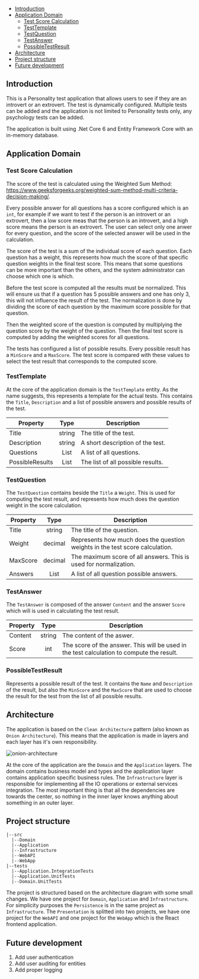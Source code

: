 - [Introduction <a name="introduction"></a>](#introduction--a-name--introduction----a-)
- [Application Domain <a name="introduction"></a>](#application-domain--a-name--introduction----a-)
    * [Test Score Calculation](#test-score-calculation)
    * [TestTemplate](#testtemplate)
    * [TestQuestion](#testquestion)
    * [TestAnswer](#testanswer)
    * [PossibleTestResult](#possibletestresult)
- [Architecture](#architecture)
- [Project structure](#project-structure)
- [Future development](#future-development)

## Introduction <a name="introduction"></a>
This is a Personality test application that allows users to see if they are an introvert or an extrovert. 
The test is dynamically configured. Multiple tests can be added and the application is not limited to Personality tests only, 
any psychology tests can be added. 

The application is built using .Net Core 6 and Entity Framework Core with an in-memory database.

## Application Domain <a name="introduction"></a>

### Test Score Calculation
The score of the test is calculated using the Weighted Sum Method: https://www.geeksforgeeks.org/weighted-sum-method-multi-criteria-decision-making/.

Every possible answer for all questions has a score configured which is an `int`, for example if we want to test
if the person is an introvert or an extrovert, then a low score meas that the person is an introvert, and
a high score means the person is an extrovert. The user can select only one anwer for every question,
and the score of the selected answer will be used in the calculation.

The score of the test is a sum of the individual score of each question. Each question has a weight, this represents how much the score of that specific question weights in the final
test score. This means that some questions can be more important than the others, and the system administrator 
can choose which one is which.

Before the test score is computed all the results must be normalized. This will ensure us that if a question
has 5 possible answers and one has only 3, this will not influence the result of the test. The normalization is
done by dividing the score of each question by the maximum score possible for that question.

Then the weighted score of the question is computed by multiplying the question score by the weight of the question. Then the final test
score is computed by adding the weighted scores for all questions.

The tests has configured a list of possible results. Every possible result has a `MinScore` and a `MaxScore`. The test score is compared
with these values to select the test result that corresponds to the computed score.

### TestTemplate
At the core of the application domain is the `TestTemplate` entity. As the name suggests, this represents a template
for the actual tests. This contains the `Title`, `Description` and a list of possible answers and possible results of the 
test.

| Property    |  Type  |                       Description |
|-------------|:------:|----------------------------------|
| Title       | string |            The title of the test. |
| Description | string |  A short description of the test. |
| Questions   |  List  |          A list of all questions. |
|PossibleResults|  List  | The list of all possible results. |

### TestQuestion
The `TestQuestion` contains beside the `Title` a `Weight`. This is used for computing the test result, 
and represents how much does the question weight in the score calculation.

| Property |  Type   | Description                                                                 |
|----------|:-------:|-----------------------------------------------------------------------------|
| Title    | string  | The title of the question.                                                  |
| Weight   | decimal | Represents how much does the question weights in the test score calculation. |
|MaxScore | decimal | The maximum score of all answers. This is used for normalization.                    |
| Answers  |  List   | A list of all question possible answers.                                    |

### TestAnswer
The `TestAnswer` is composed of the answer `Content` and the answer `Score` which will is used in calculating the test result.

| Property |  Type  |                                                                               Description |
|----------|:------:|------------------------------------------------------------------------------------------|
| Content  | string |                                                                 The content of the aswer. |
| Score    |  int   | The score of the answer. This will be used in the test calculation to compute the result. |

### PossibleTestResult
Represents a possible result of the test. It contains the `Name` and `Description` of the result, but also the `MinScore`
and the `MaxScore` that are used to choose the result for the test from the list of all possible results.

## Architecture
The application is based on the `Clean Architecture` pattern (also known as `Onion Architecture`). This means that the application is made in
layers and each layer has it's own responsibility. 

![onion-architecture](https://user-images.githubusercontent.com/7803254/182377344-d9f9352d-bdc8-478a-8034-7e776314a531.png)

At the core of the application are the `Domain` and the `Application` layers. The
domain contains business model and types and the application layer contains application specific business rules.
The `Infrastructure` layer is responsible for implementing all the IO operations or external services integration.
The most important thing is that all the dependencies are towards the center, so nothing in the inner layer knows anything about something in an outer layer.

## Project structure

```
|--src
  |--Domain
  |--Application
  |--Infrastructure
  |--WebAPI
  |--WebApp
|--tests
  |--Application.IntegrationTests
  |--Application.UnitTests
  |--Domain.UnitTests
```

The project is structured based on the architecture diagram with some small changes. We have one project for `Domain`, `Application` and `Infrastructure`.
For simplicity purposes the `Persistence` is in the same project as `Infrastructure`. The `Presentation` is splitted into two
projects, we have one project for the `WebAPI` and one project for the `WebApp` which is the React frontend application.

## Future development
1. Add user authentication
2. Add user auditing for entities
3. Add proper logging
